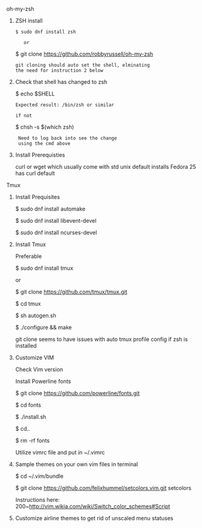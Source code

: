 oh-my-zsh

1. ZSH install
    
       $ sudo dnf install zsh

	      or
 
	$ git clone https://github.com/robbyrussell/oh-my-zsh
		
       git cloning should auto set the shell, elminating 
	   the need for instruction 2 below

2. Check that shell has changed to zsh 

    $ echo $SHELL
	
	   Expected result: /bin/zsh or similar

	   if not
 
	$ chsh -s $(which zsh)
	
    	Need to log back into see the change
		using the cmd above

3. Install Prerequisties

	curl or wget which usually come with std unix default installs
	Fedora 25 has curl default

Tmux

1. Install Prequisites
	
	$ sudo dnf install automake

	$ sudo dnf install libevent-devel

	$ sudo dnf install ncurses-devel

2. Install Tmux

	Preferable
	
 	$ sudo dnf install tmux
	
	or

	$ git clone https://github.com/tmux/tmux.git

	$ cd tmux

	$ sh autogen.sh

	$ ./configure && make
        
	git clone seems to have issues with auto tmux profile config if zsh is installed


3. Customize VIM

    Check Vim version

    Install Powerline fonts

    $ git clone https://github.com/powerline/fonts.git

    $ cd fonts

    $ ./install.sh

    $ cd..
 
    $ rm -rf fonts

    Utilize vimrc file and put in ~/.vimrc

4.  Sample themes on your own vim files in terminal
    
    $ cd ~/.vim/bundle

    $ git clone https://github.com/felixhummel/setcolors.vim.git setcolors

    
    Instructions here:
    200~http://vim.wikia.com/wiki/Switch_color_schemes#Script

5. Customize airline themes to get rid of unscaled menu statuses
